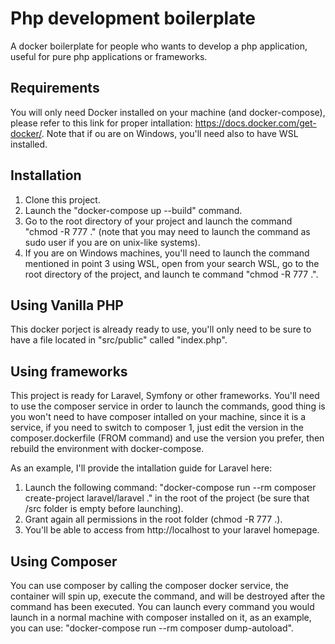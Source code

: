 # Php development boilerplate
A docker boilerplate for people who wants to develop a php application, useful for pure php applications or frameworks.

## Requirements
You will only need Docker installed on your machine (and docker-compose), please refer to this link for proper intallation: https://docs.docker.com/get-docker/.
Note that if ou are on Windows, you'll need also to have WSL installed.

## Installation 
1. Clone this project.
2. Launch the "docker-compose up --build" command.
3. Go to the root directory of your project and launch the command "chmod -R 777 ." (note that you may need to launch the command as sudo user if you are on unix-like systems).
4. If you are on Windows machines, you'll need to launch the command mentioned in point 3 using WSL, open from your search WSL, go to the root directory of the project, and launch te command "chmod -R 777 .".

## Using Vanilla PHP
This docker porject is already ready to use, you'll only need to be sure to have a file located in "src/public" called "index.php".

## Using frameworks
This project is ready for Laravel, Symfony or other frameworks. You'll need to use the composer service in order to launch the commands, good thing is you won't need to have composer intalled on your machine, since it is a service, if you need to switch to composer 1, just edit the version in the composer.dockerfile (FROM command) and use the version you prefer, then rebuild the environment with docker-compose.

As an example, I'll provide the intallation guide for Laravel here:
1. Launch the following command:  "docker-compose run --rm composer create-project laravel/laravel ." in the root of the project (be sure that /src folder is empty before launching).
2. Grant again all permissions in the root folder (chmod -R 777 .).
3.  You'll be able to access from http://localhost to your laravel homepage.

## Using Composer
You can use composer by calling the composer docker service, the container will spin up, execute the command, and will be destroyed after the command has been executed.
You can launch every command you would launch in a normal machine with composer installed on it, as an example, you can use:
"docker-compose run --rm composer dump-autoload".
